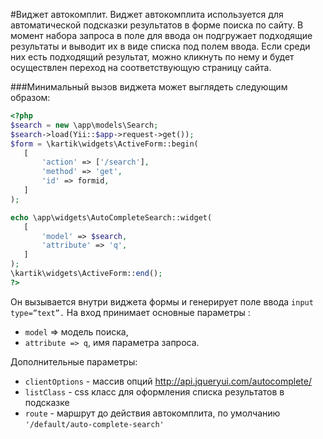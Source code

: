 #Виджет автокомплит.
Виджет автокомплита используется для автоматической подсказки результатов в форме поиска по сайту. В момент набора запроса в поле для ввода он подгружает подходящие  результаты  и выводит их в виде списка под полем ввода. 
Если среди них есть подходящий результат, можно кликнуть по нему и будет осуществлен переход на соответствующую страницу сайта.

###Минимальный вызов виджета может выглядеть следующим образом:
```php
<?php
$search = new \app\models\Search;
$search->load(Yii::$app->request->get());
$form = \kartik\widgets\ActiveForm::begin(
   [
       'action' => ['/search'],
       'method' => 'get',
       'id' => formid,
   ]
);

echo \app\widgets\AutoCompleteSearch::widget(
   [
       'model' => $search,
       'attribute' => 'q',
   ]
);
\kartik\widgets\ActiveForm::end();
?>
```
Он вызывается внутри виджета формы и генерирует поле ввода `input type=”text”.`
На вход принимает основные параметры :
- `model` => модель поиска,
- `attribute => q`, имя параметра запроса.

Дополнительные параметры:
- `clientOptions` - массив опций http://api.jqueryui.com/autocomplete/ 
- `listClass` - css класс для оформления списка результатов в подсказке
- `route` - маршрут до действия автокомплита, по умолчанию  `'/default/auto-complete-search'`
